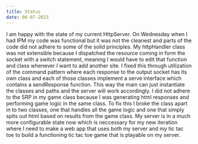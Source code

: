 ```yaml
---
title: Status
date: 06-07-2023
---
```


I am happy with the state of my current HttpServer. On Wednesday when I had IPM my code was functional but it was not the cleanest and parts of the code did not adhere to some of the solid principles. My httpHandler class was not extensible because I dispatched the resource coming in form the socket with a switch statement, meaning I would have to edit that function and class whenever I want to add another site. I fixed this through utilization of the command pattern where each response to the output socket has its own class and each of those classes implement a serve interface which contains a sendResponse function. This way the main can just instantiate the classes and paths and the server will work accordingly. I did not adhere to the SRP in my game class because I was generating html responses and performing game logic in the same class. To fix this I broke the class apart in to two classes, one that handles all the game logic and one that simply spits out html based on results from the game class. My server is in a much more configurable state now which is neccessary for my new iteration where I need to make a web app that uses both my server and my tic tac toe to build a functioning tic tac toe game that is playable on my server.
